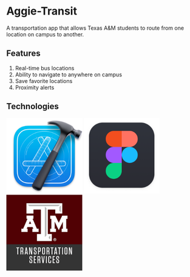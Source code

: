 # Aggie-Transit
 A transportation app that allows Texas A&M students to route from one location on campus to another. 

## Features
1. Real-time bus locations 
2. Ability to navigate to anywhere on campus
3. Save favorite locations
4. Proximity alerts

## Technologies
<img src = "Logos/Xcode Logo.png" width = 200 height = 200>
<img src = "Logos/Figma Logo.png" width = 200 height = 200>
<img src = "Logos/Tamu Transportation Services Logo.png" width = 200 height = 200>




